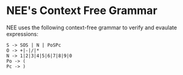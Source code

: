 # NEE's Context Free Grammar
NEE uses the following context-free grammar to verify and evaulate expressions:
```
S -> SOS | N | PoSPc
O -> +|-|/|*
N -> 1|2|3|4|5|6|7|8|9|0
Po -> (
Pc -> )
```